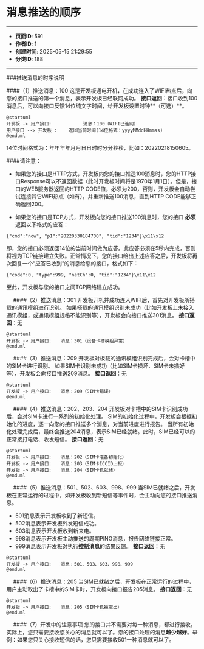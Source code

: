 # 消息推送的顺序

---
- **页面ID**: 591
- **作者ID**: 1
- **创建时间**: 2025-05-15 21:29:55
- **分类ID**: 188
---

###推送消息的时序说明

####（1）推送消息：100
这是开发板通电开机，在成功连入了WIFI热点后，向您的接口推送的第一个消息，表示开发板已经联网成功。
**接口返回**：接口收到100消息后，可以向接口反馈14位纯文字时间，给开发板设置时钟**（可选）**。
```plantuml
@startuml
开发板 -> 用户接口:　　　　　　　消息：100（WIFI已连网）
用户接口 --> 开发板 : 　　返回当前时间(14位格式：yyyyMMddHHmmss)　　
@enduml
```
14位时间格式为：年年年年月月日日时时分分秒秒，比如：20220218150605。

####请注意：
- 如果您的接口是HTTP方式，开发板向您的接口推送100消息时，您的HTTP接口Response可以不返回数据（此时开发板时间将是1970年1月1日）。但是，接口的WEB服务器返回的HTTP CODE值，必须为200，否则，开发板会自动尝试连接其它WIFI热点（如有），并重新推送100消息，直到HTTP CODE能够正确返回200。

- 如果您的接口是TCP方式，开发板向您的接口推送100消息时，您的接口 **必须** 返回以下格式的应答：
```
{"cmd":"now", "p1":"20220330184700", "tid":"1234"}\x11\x12
```
即，您的接口必须返回14位的当前时间做为应答。此应答必须在5秒内完成，否则将视为TCP链接建立失败。正常情况下，您的接口给出上述应答之后，开发板将再次回复一个“应答已收到”的消息给您的接口，格式如下：
```
{"code":0, "type":999, "netCh":0, "tid":"1234"}\x11\x12
```
至此，开发板与您的接口之间TCP网络建立成功。

　
####（2）推送消息：301
开发板开机并成功连入WIFI后，首先对开发板所搭载的通讯模组进行识别。
如果搭载的通讯模组识别未成功（比如开发板上未接入通讯模组，或通讯模组规格不能识别等），开发板会向接口推送301消息。
**接口返回**：无
```plantuml
@startuml
开发板 -> 用户接口:　　消息：301（设备卡槽模组异常）
@enduml
```

　
####（3）推送消息：209
开发板对板载的通讯模组识别完成后，会对卡槽中的SIM卡进行识别。
如果SIM卡识别未成功（比如SIM卡损坏、SIM卡未插好等），开发板会向接口推送209消息。
**接口返回**：无
```plantuml
@startuml
开发板 -> 用户接口:　　消息：209（SIM卡错误）
@enduml
```
　
####（4）推送消息：202、203、204
开发板对卡槽中的SIM卡识别成功后，会对SIM卡进行一系列的初始化处理。
SIM的初始化过程中，开发板会根据初始化的进度，逐一向您的接口推送多个消息，对当前进度进行报告。
当所有初始化处理完成后，最终会推送204消息，表示SIM已经就绪。此时，SIM已经可以的正常接打电话、收发短信。
**接口返回**：无
```plantuml
@startuml
开发板 -> 用户接口:　　消息：202（SIM卡准备初始化）
开发板 -> 用户接口:　　消息：203（SIM卡ICCID上报）
开发板 -> 用户接口:　　消息：204（SIM卡已就绪）
@enduml
```


　
####（5）推送消息：501、502、603、998、999
当SIM已就绪之后，开发板在正常运行的过程中，如开发板收到新短信等事件时，会主动向您的接口推送消息。
- 501消息表示开发板收到了新短信。
- 502消息表示开发板外发短信成功。
- 603消息表示开发板收到新来电。
- 998消息表示开发板主动推送的周期PING消息，报告网络链接正常。
- 999消息表示开发板对执行**控制消息**的结果反馈。
**接口返回**：无

```plantuml
@startuml
开发板 -> 用户接口:　　消息：501、503、603、998、999　　
@enduml
```

　
####（6）推送消息：205
当SIM已就绪之后，开发板在正常运行的过程中，用户主动取出了卡槽中的SIM卡时，开发板向接口报告205消息。
**接口返回**：无
```plantuml
@startuml
开发板 -> 用户接口:　　消息：205（SIM卡已被取出）
@enduml
```
　
####（7）开发中的注意事项
您的接口并不需要对每一种消息，都进行接收。实际上，您只需要接收您关心的消息就可以了。您的接口处理的消息**越少越好**。举例：如果您只关心接收短信的话，您只需要接收501一种消息就可以了。
